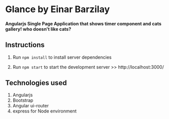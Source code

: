 # Glance by Einar Barzilay
#### Angularjs Single Page Application that shows timer component and cats gallery! who doesn't like cats?

## Instructions

1. Run `npm install` to install server dependencies

2. Run `npm start` to start the development server >> http://localhost:3000/

## Technologies used

1. Angularjs
2. Bootstrap
3. Angular ui-router
4. express for Node environment
